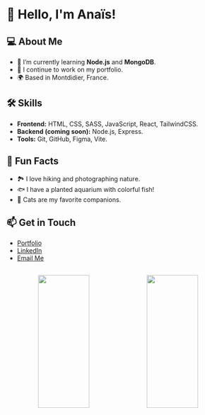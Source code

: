 # 👋 Hello, I'm Anaïs! 

## 💻 About Me
- 🌱 I’m currently learning **Node.js** and **MongoDB**.
- 🔭 I continue to work on my portfolio.
- 🌍 Based in Montdidier, France.

## 🛠️ Skills
- **Frontend:** HTML, CSS, SASS, JavaScript, React, TailwindCSS.
- **Backend (coming soon):** Node.js, Express.
- **Tools:** Git, GitHub, Figma, Vite.

## 🌟 Fun Facts
- 🏞️ I love hiking and photographing nature.
- 🐟 I have a planted aquarium with colorful fish!
- 🐾 Cats are my favorite companions.

## 📫 Get in Touch
- [Portfolio](https://lenoble-anais-dev.vercel.app/)
- [LinkedIn](https://www.linkedin.com/in/anais-lenoble/)
- [Email Me](mailto:a.nais_60@live.fr)
  
##
<p align="center">
  <img width="48%" height="300px" src="https://github-readme-stats.vercel.app/api?username=Neawen&show_icons=true&theme=radical" />
  <img width="48%" height="300px" src="https://github-readme-stats.vercel.app/api/top-langs/?username=Neawen&layout=compact&theme=radical" />
</p>




